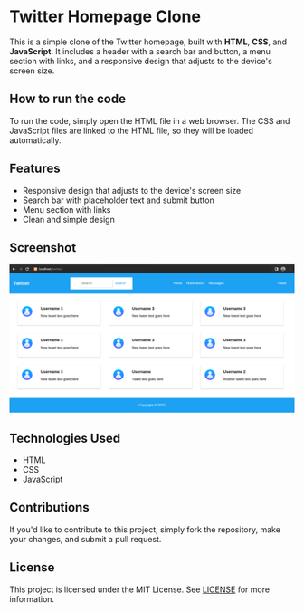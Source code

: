 # Twitter Homepage Clone

This is a simple clone of the Twitter homepage, built with **HTML**, **CSS**, and **JavaScript**. It includes a header with a search bar and button, a menu section with links, and a responsive design that adjusts to the device's screen size.

## How to run the code

To run the code, simply open the HTML file in a web browser. The CSS and JavaScript files are linked to the HTML file, so they will be loaded automatically.

## Features

- Responsive design that adjusts to the device's screen size
- Search bar with placeholder text and submit button
- Menu section with links
- Clean and simple design

## Screenshot

![Twitter Homepage Clone Screenshot](./img/screenshot.png)

## Technologies Used

- HTML
- CSS
- JavaScript

## Contributions

If you'd like to contribute to this project, simply fork the repository, make your changes, and submit a pull request.

## License

This project is licensed under the MIT License. See [LICENSE](https://choosealicense.com/licenses/mit/) for more information.
